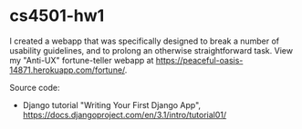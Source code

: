 # cs4501-hw1
 I created a webapp that was specifically designed to break a number of usability guidelines, and to prolong an otherwise straightforward task. View my "Anti-UX" fortune-teller webapp at https://peaceful-oasis-14871.herokuapp.com/fortune/.

 Source code:
 * Django tutorial "Writing Your First Django App", https://docs.djangoproject.com/en/3.1/intro/tutorial01/
